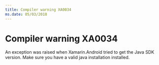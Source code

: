 ```yaml
---
title: Compiler warning XA0034
ms.date: 05/03/2018
---
```

# Compiler warning XA0034

An exception was raised when Xamarin.Android tried to get the Java SDK version.
Make sure you have a valid java installation installed.
